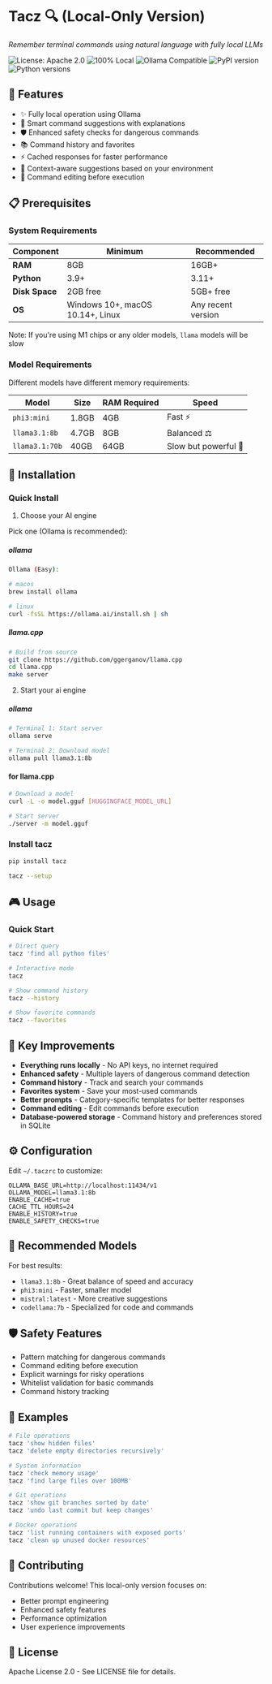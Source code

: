 # Tacz 🔍 (Local-Only Version)

*Remember terminal commands using natural language with fully local LLMs*

![License: Apache 2.0](https://img.shields.io/badge/License-Apache%202.0-blue.svg)
![100% Local](https://img.shields.io/badge/privacy-100%25%20local-brightgreen)
![Ollama Compatible](https://img.shields.io/badge/Ollama-compatible-blue)
![PyPI version](https://img.shields.io/pypi/v/tacz)
![Python versions](https://img.shields.io/pypi/pyversions/tacz)

## 🚀 Features

- ✨ Fully local operation using Ollama
- 🧠 Smart command suggestions with explanations
- 🛡️ Enhanced safety checks for dangerous commands
- 📚 Command history and favorites
- ⚡ Cached responses for faster performance
- 🎯 Context-aware suggestions based on your environment
- 📝 Command editing before execution

## 📋 Prerequisites

### System Requirements

| Component | Minimum | Recommended |
|-----------|---------|-------------|
| **RAM** | 8GB | 16GB+ |
| **Python** | 3.9+ | 3.11+ |
| **Disk Space** | 2GB free | 5GB+ free |
| **OS** | Windows 10+, macOS 10.14+, Linux | Any recent version |

Note: If you're using M1 chips or any older models, `llama` models will be slow

### Model Requirements

Different models have different memory requirements:

| Model | Size | RAM Required | Speed |
|-------|------|--------------|--------|
| `phi3:mini` | 1.8GB | 4GB | Fast ⚡ |
| `llama3.1:8b` | 4.7GB | 8GB | Balanced ⚖️ |
| `llama3.1:70b` | 40GB | 64GB | Slow but powerful 🧠 |

## 🔧 Installation

### Quick Install

1. Choose your AI engine

Pick one (Ollama is recommended):

##### ollama 
```bash
Ollama (Easy):

# macos
brew install ollama

# linux
curl -fsSL https://ollama.ai/install.sh | sh
```

##### llama.cpp

```bash
# Build from source
git clone https://github.com/ggerganov/llama.cpp
cd llama.cpp
make server
```

2. Start your ai engine

##### ollama 
```bash
# Terminal 1: Start server
ollama serve

# Terminal 2: Download model
ollama pull llama3.1:8b
```

#### for llama.cpp
```bash
# Download a model
curl -L -o model.gguf [HUGGINGFACE_MODEL_URL]

# Start server
./server -m model.gguf
```

### Install tacz

```bash
pip install tacz

tacz --setup
```

## 🎮 Usage

### Quick Start
```bash
# Direct query
tacz 'find all python files'

# Interactive mode
tacz

# Show command history
tacz --history

# Show favorite commands
tacz --favorites
```

## 🌟 Key Improvements

- **Everything runs locally** - No API keys, no internet required
- **Enhanced safety** - Multiple layers of dangerous command detection
- **Command history** - Track and search your commands
- **Favorites system** - Save your most-used commands
- **Better prompts** - Category-specific templates for better responses
- **Command editing** - Edit commands before execution
- **Database-powered storage** - Command history and preferences stored in SQLite

## ⚙️ Configuration

Edit `~/.taczrc` to customize:
```
OLLAMA_BASE_URL=http://localhost:11434/v1
OLLAMA_MODEL=llama3.1:8b
ENABLE_CACHE=true
CACHE_TTL_HOURS=24
ENABLE_HISTORY=true
ENABLE_SAFETY_CHECKS=true
```

## 🎯 Recommended Models

For best results:
- `llama3.1:8b` - Great balance of speed and accuracy
- `phi3:mini` - Faster, smaller model
- `mistral:latest` - More creative suggestions
- `codellama:7b` - Specialized for code and commands

## 🛡️ Safety Features

- Pattern matching for dangerous commands
- Command editing before execution
- Explicit warnings for risky operations
- Whitelist validation for basic commands
- Command history tracking

## 📝 Examples

```bash
# File operations
tacz 'show hidden files'
tacz 'delete empty directories recursively'

# System information
tacz 'check memory usage'
tacz 'find large files over 100MB'

# Git operations
tacz 'show git branches sorted by date'
tacz 'undo last commit but keep changes'

# Docker operations
tacz 'list running containers with exposed ports'
tacz 'clean up unused docker resources'
```

## 🤝 Contributing

Contributions welcome! This local-only version focuses on:
- Better prompt engineering
- Enhanced safety features
- Performance optimization
- User experience improvements

## 📄 License

Apache License 2.0 - See LICENSE file for details.